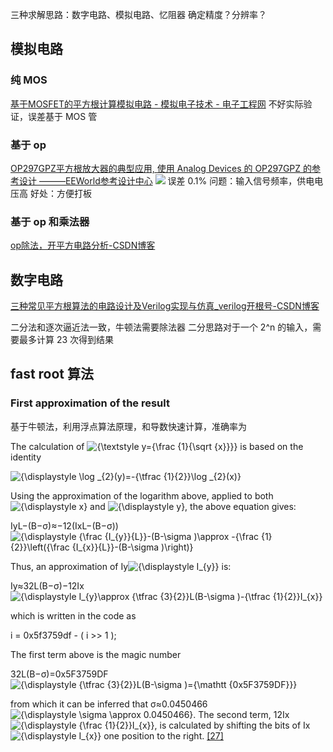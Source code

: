 三种求解思路：数字电路、模拟电路、忆阻器
确定精度？分辨率？
## 模拟电路
### 纯 MOS
[基于MOSFET的平方根计算模拟电路 - 模拟电子技术 - 电子工程网](https://www.eechina.com/thread-3068-1-1.html)
不好实际验证，误差基于 MOS 管
### 基于 op
[OP297GPZ平方根放大器的典型应用, 使用 Analog Devices 的 OP297GPZ 的参考设计 ———EEWorld参考设计中心](https://www.eeworld.com.cn/RDesigns_detail/49437)
![](https://raw.githubusercontent.com/acdefg/cdn/main/obsidian/202411142204982.png?token=ALRC6IXCQK5HHLU46NAKAHDHGYB3K)
误差 0.1%
问题：输入信号频率，供电电压高
好处：方便打板
### 基于 op 和乘法器
[op除法，开平方电路分析-CSDN博客](https://blog.csdn.net/gtkknd/article/details/90017431)

## 数字电路
[三种常见平方根算法的电路设计及Verilog实现与仿真\_verilog开根号-CSDN博客](https://blog.csdn.net/weixin_44699856/article/details/130438117)

二分法和逐次逼近法一致，牛顿法需要除法器
二分思路对于一个 2^n 的输入，需要最多计算 23 次得到结果

## fast root 算法
### First approximation of the result
基于牛顿法，利用浮点算法原理，和导数快速计算，准确率为

The calculation of ![{\textstyle y={\frac {1}{\sqrt {x}}}}](https://wikimedia.org/api/rest_v1/media/math/render/svg/f611da033d0c2da1a553defb74c620b85078d75c) is based on the identity

![{\displaystyle \log _{2}(y)=-{\tfrac {1}{2}}\log _{2}(x)}](https://wikimedia.org/api/rest_v1/media/math/render/svg/18e62b3fe809236cc713e488e0f630c95d279b71)

Using the approximation of the logarithm above, applied to both ![{\displaystyle x}](https://wikimedia.org/api/rest_v1/media/math/render/svg/87f9e315fd7e2ba406057a97300593c4802b53e4) and ![{\displaystyle y}](https://wikimedia.org/api/rest_v1/media/math/render/svg/b8a6208ec717213d4317e666f1ae872e00620a0d), the above equation gives:

IyL−(B−σ)≈−12(IxL−(B−σ))![{\displaystyle {\frac {I_{y}}{L}}-(B-\sigma )\approx -{\frac {1}{2}}\left({\frac {I_{x}}{L}}-(B-\sigma )\right)}](https://wikimedia.org/api/rest_v1/media/math/render/svg/9c3b5cfea3f438feadc80a53a864d8d496525b6d)

Thus, an approximation of Iy![{\displaystyle I_{y}}](https://wikimedia.org/api/rest_v1/media/math/render/svg/6f3eedd0871fd35e1fd8992c53812cd60d1b07c2) is:

Iy≈32L(B−σ)−12Ix![{\displaystyle I_{y}\approx {\tfrac {3}{2}}L(B-\sigma )-{\tfrac {1}{2}}I_{x}}](https://wikimedia.org/api/rest_v1/media/math/render/svg/b09b55dbc5d4fde5e3cdae421e0e3d0c68eca148)

which is written in the code as

i  = 0x5f3759df - ( i >> 1 );

The first term above is the magic number

32L(B−σ)=0x5F3759DF![{\displaystyle {\tfrac {3}{2}}L(B-\sigma )={\mathtt {0x5F3759DF}}}](https://wikimedia.org/api/rest_v1/media/math/render/svg/42e9d3393251d29a279ab74985890c38bac8722c)

from which it can be inferred that σ≈0.0450466 ![{\displaystyle \sigma \approx 0.0450466}](https://wikimedia.org/api/rest_v1/media/math/render/svg/5e8f32ed6a6845d85d5dae5e1553bc8dc1f2429d). The second term, 12Ix ![{\displaystyle {\frac {1}{2}}I_{x}}](https://wikimedia.org/api/rest_v1/media/math/render/svg/12da760239ed15e02e094e0a3871bd103564302e), is calculated by shifting the bits of Ix ![{\displaystyle I_{x}}](https://wikimedia.org/api/rest_v1/media/math/render/svg/eed0dfcd8b1ce6eb2e6b7fbc426b895507d53004) one position to the right.
[[27]](https://en.wikipedia.org/wiki/Fast_inverse_square_root#cite_note-FOOTNOTEHennesseyPatterson1998305-31)